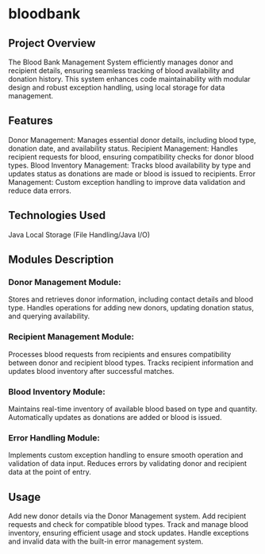 # bloodbank
 
## Project Overview

The Blood Bank Management System efficiently manages donor and recipient details, ensuring seamless tracking of blood availability and donation history. This system enhances code maintainability with modular design and robust exception handling, using local storage for data management.

## Features

Donor Management: Manages essential donor details, including blood type, donation date, and availability status.
Recipient Management: Handles recipient requests for blood, ensuring compatibility checks for donor blood types.
Blood Inventory Management: Tracks blood availability by type and updates status as donations are made or blood is issued to recipients.
Error Management: Custom exception handling to improve data validation and reduce data errors.

## Technologies Used

Java
Local Storage (File Handling/Java I/O)

## Modules Description

### Donor Management Module:
Stores and retrieves donor information, including contact details and blood type.
Handles operations for adding new donors, updating donation status, and querying availability.
### Recipient Management Module:
Processes blood requests from recipients and ensures compatibility between donor and recipient blood types.
Tracks recipient information and updates blood inventory after successful matches.
### Blood Inventory Module:
Maintains real-time inventory of available blood based on type and quantity.
Automatically updates as donations are added or blood is issued.
### Error Handling Module:
Implements custom exception handling to ensure smooth operation and validation of data input.
Reduces errors by validating donor and recipient data at the point of entry.

## Usage

Add new donor details via the Donor Management system.
Add recipient requests and check for compatible blood types.
Track and manage blood inventory, ensuring efficient usage and stock updates.
Handle exceptions and invalid data with the built-in error management system.
